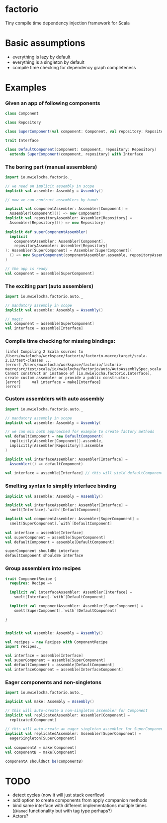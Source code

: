 # factorio
Tiny compile time dependency injection framework for Scala

# Basic assumptions
- everything is lazy by default
- everything is a singleton by default
- compile time checking for dependency graph completeness 

# Examples

### Given an app of following components
```scala
class Component

class Repository

class SuperComponent(val component: Component, val repository: Repository)

trait Interface

class DefaultComponent(component: Component, repository: Repository)
  extends SuperComponent(component, repository) with Interface
```

### The boring part (manual assemblers)

```scala
import io.mwielocha.factorio._

// we need an implicit assembly in scope
implicit val assemble: Assembly = Assembly()

// now we can contruct assemblers by hand:

implicit val componentAssembler: Assembler[Component] = 
  Assembler[Component](() => new Component)
implicit val repositoryAssembler: Assembler[Repository] = 
  Assembler[Repository](() => new Repository)
  
implicit def superComponentAssembler(
  implicit
    componentAssembler: Assembler[Component],
    repositoryAssembler: Assembler[Repository]
): Assembler[SuperComponent] = Assembler[SuperComponent](
  () => new SuperComponent(componentAssembler.assemble, repositoryAssembler.assemble)
)

// the app is ready
val component = assemble[SuperComponent]
```

### The exciting part (auto assemblers)
```scala
import io.mwielocha.factorio.auto._

// mandatory assembly in scope
implicit val assemble: Assembly = Assembly()

// magic
val component = assemble[SuperComponent]
val interface = assemble[Interface]
```
### Compile time checking for missing bindings:
```
[info] Compiling 2 Scala sources to /Users/mwielocha/workspace/factorio/factorio-macro/target/scala-2.13/test-classes ...
[error] /Users/mwielocha/workspace/factorio/factorio-macro/src/test/scala/io/mwielocha/factorio/auto/AutoAssemblySpec.scala:49:25: Cannot construct an instance of [io.mwielocha.factorio.Interface], create custom assembler or provide a public constructor.
[error]     val interface = make[Interface]
[error]
```

### Custom assemblers with auto assembly
```scala
import io.mwielocha.factorio.auto._

// mandatory assembly in scope
implicit val assemble: Assembly = Assembly(

// we can mix both approached for example to create factory methods
val defaultComponent = new DefaultComponent(
  implicitly[Assembler[Component]].assemble,
  implicitly[Assembler[Repository]].assemble
)

implicit val interfaceAssembler: Assembler[Interface] =
  Assembler(() => defaultComponent)
  
val interface = assemble[Interface] // this will yield defaultComponent
```

### Smelting syntax to simplify interface binding

```scala
implicit val assemble: Assembly = Assembly()

implicit val interfaceAssembler: Assembler[Interface] =
  smelt[Interface].`with`[DefaultComponent]

implicit val componentAssembler: Assembler[SuperComponent] =
  smelt[SuperComponent].`with`[DefaultComponent]
  
val interface = assemble[Interface]
val superComponent = assemble[SuperComponent]
val defaultComponent = assemble[DefaultComponent]

superComponent shouldBe interface
defaultComponent shouldBe interface
```

### Group assemblers into recipes

```scala
trait ComponentRecipe {
  requires: Recipe =>

  implicit val interfaceAssembler: Assembler[Interface] =
    smelt[Interface].`with`[DefaultComponent]

  implicit val componentAssembler: Assembler[SuperComponent] =
    smelt[SuperComponent].`with`[DefaultComponent]

}
```
```scala

implicit val assemble: Assembly = Assembly()

val recipes = new Recipes with ComponentRecipe
import recipes._

val interface = assemble[Interface]
val superComponent = assemble[SuperComponent]
val defaultComponent = assemble[DefaultComponent]
val interfaceComponent = assemble[InterfaceComponent]
```

### Eager components and non-singletons
```scala
import io.mwielocha.factorio.auto._

implicit val make: Assembly = Assembly()

// this will auto-create a non-singleton assembler for Component
implicit val replicatedAssembler: Assembler[Component] =
  replicated[Component]
  
// this will auto-create an eager singleton assembler for SuperComponent
implicit val replicatedAssembler: Assembler[SuperComponent] =
  eagerSingleton[SuperComponent]
  
val componentA = make[Component]
val componentB = make[Component]

componentA shouldNot be(componentB)
```

# TODO

- detect cycles (now it will just stack overflow)
- add option to create components from apply companion methods
- bind same interface with different implementations multiple times (`@Named` functionality but with tag type perhaps?)
- Actors?
